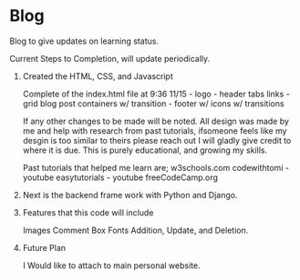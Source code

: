 # Blog
 Blog to give updates on learning status.

 Current Steps to Completion, will update periodically.

1) Created the HTML, CSS, and Javascript

    Complete of the index.html file at 9:36 11/15
        - logo
        - header tabs links
        - grid blog post containers w/ transition
        - footer w/ icons w/ transitions
        
    If any other changes to be made will be noted.
    All design was made by me and help with research from past
    tutorials, ifsomeone feels like my desgin is too similar to 
    theirs please reach out I will gladly give credit to where it 
    is due. This is purely educational, and growing my skills.

    Past tutorials that helped me learn are;
    w3schools.com 
    codewithtomi - youtube
    easytutorials - youtube
    freeCodeCamp.org


2) Next is the backend frame work with Python and Django.

3) Features that this code will include
    
    Images
    Comment Box
    Fonts
    Addition, Update, and Deletion.

4) Future Plan

    I Would like to attach to main personal website.
